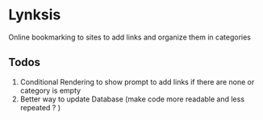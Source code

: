 # Lynksis

Online bookmarking to sites to add links and organize them in categories

## Todos

1. Conditional Rendering to show prompt to add links if there are none or category is empty
1. Better way to update Database (make code more readable and less repeated ? )
